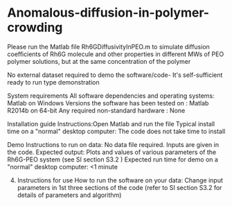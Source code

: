 # Anomalous-diffusion-in-polymer-crowding
Please run the Matlab file Rh6GDiffusivityInPEO.m to simulate diffusion coefficients of Rh6G molecule and other properties in different MWs of PEO polymer solutions, but at the same concentration of the polymer

No external dataset required to demo the software/code- It's self-sufficient ready to run type demonstration

System requirements
All software dependencies and operating systems: Matlab on Windows
Versions the software has been tested on : Matlab R2014b on 64-bit
Any required non-standard hardware : None

Installation guide
Instructions:Open Matlab and run the file
Typical install time on a "normal" desktop computer: The code does not take time to install

Demo
Instructions to run on data: No data file required. Inputs are given in the code.
Expected output: Plots and values of various parameters of the Rh6G-PEO system  (see SI section S3.2 )
Expected run time for demo on a "normal" desktop computer: <1 minute

4. Instructions for use
How to run the software on your data: Change input parameters in 1st three sections of the code (refer to SI section S3.2 for details of parameters and algorithm)


